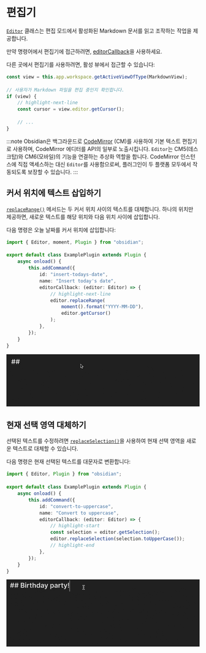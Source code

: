 # 편집기

[`Editor`](../reference/typescript/classes/Editor.md) 클래스는 편집 모드에서 활성화된 Markdown 문서를 읽고 조작하는 작업을 제공합니다.

만약 명령어에서 편집기에 접근하려면, [editorCallback](../user-interface/commands.md#editor-commands)을 사용하세요.

다른 곳에서 편집기를 사용하려면, 활성 뷰에서 접근할 수 있습니다:

```ts
const view = this.app.workspace.getActiveViewOfType(MarkdownView);

// 사용자가 Markdown 파일을 편집 중인지 확인합니다.
if (view) {
    // highlight-next-line
    const cursor = view.editor.getCursor();

    // ...
}
```

:::note
Obsidian은 백그라운드로 [CodeMirror](https://codemirror.net/) (CM)를 사용하여 기본 텍스트 편집기로 사용하며, CodeMirror 에디터를 API의 일부로 노출시킵니다. `Editor`는 CM5(데스크탑)와 CM6(모바일)의 기능을 연결하는 추상화 역할을 합니다. CodeMirror 인스턴스에 직접 액세스하는 대신 `Editor`를 사용함으로써, 플러그인이 두 플랫폼 모두에서 작동되도록 보장할 수 있습니다.
:::

## 커서 위치에 텍스트 삽입하기

[`replaceRange()`](../reference/typescript/classes/Editor.md#replacerange) 메서드는 두 커서 위치 사이의 텍스트를 대체합니다. 하나의 위치만 제공하면, 새로운 텍스트를 해당 위치와 다음 위치 사이에 삽입합니다.

다음 명령은 오늘 날짜를 커서 위치에 삽입합니다:

```ts title="main.ts"
import { Editor, moment, Plugin } from "obsidian";

export default class ExamplePlugin extends Plugin {
    async onload() {
        this.addCommand({
            id: "insert-todays-date",
            name: "Insert today's date",
            editorCallback: (editor: Editor) => {
                // highlight-next-line
                editor.replaceRange(
                    moment().format("YYYY-MM-DD"),
                    editor.getCursor()
                );
            },
        });
    }
}
```

![오늘 날짜 삽입](../../static/img/editor-todays-date.gif)

## 현재 선택 영역 대체하기

선택된 텍스트를 수정하려면 [`replaceSelection()`](../reference/typescript/classes/Editor.md#replaceselection)을 사용하여 현재 선택 영역을 새로운 텍스트로 대체할 수 있습니다.

다음 명령은 현재 선택된 텍스트를 대문자로 변환합니다:

```ts title="main.ts"
import { Editor, Plugin } from "obsidian";

export default class ExamplePlugin extends Plugin {
    async onload() {
        this.addCommand({
            id: "convert-to-uppercase",
            name: "Convert to uppercase",
            editorCallback: (editor: Editor) => {
                // highlight-start
                const selection = editor.getSelection();
                editor.replaceSelection(selection.toUpperCase());
                // highlight-end
            },
        });
    }
}
```

![대문자로 변환](../../static/img/editor-uppercase.gif)
